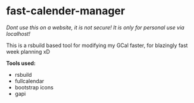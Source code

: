 # fast-calender-manager
*Dont use this on a website, it is not secure! It is only for personal use via localhost!*

This is a rsbuild based tool for modifying my GCal faster, for blazingly fast week planning xD

**Tools used:**
- rsbuild
- fullcalendar
- bootstrap icons
- gapi
